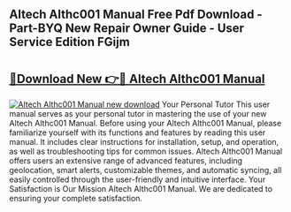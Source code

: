 ## Altech Althc001 Manual Free Pdf Download - Part-BYQ New Repair Owner Guide - User Service Edition FGijm

# <h2><a href="http://cf25526.oget.top/?id=Altech+Althc001+Manual">🔗Download New 👉🔴 Altech Althc001 Manual</a></h2>

[![Altech Althc001 Manual new download](https://i.imgur.com/5g1atiW.png)](http://cf25526.oget.top/?id=Altech+Althc001+Manual)
Your Personal Tutor This user manual serves as your personal tutor in mastering the use of your new Altech Althc001 Manual. Before using your Altech Althc001 Manual, please familiarize yourself with its functions and features by reading this user manual. It includes clear instructions for installation, setup, and operation, as well as troubleshooting tips for common issues. Altech Althc001 Manual offers users an extensive range of advanced features, including geolocation, smart alerts, customizable themes, and automatic syncing, all easily controlled through the user-friendly and intuitive interface. Your Satisfaction is Our Mission Altech Althc001 Manual. We are dedicated to ensuring your complete satisfaction.
